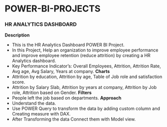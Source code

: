 # POWER-BI-PROJECTS

### HR ANALYTICS DASHBOARD
**Description**
-	This is the HR Analytics Dashboard POWER BI Project.
-	In this Project, Help an organization to improve employee performance and improve employee retention (reduce attrition) by creating a HR Analytics dashboard.
-	Key Performance Indicator’s: Overall Employees, Attrition, Attrition Rate, Avg age, Avg Salary, Years at company.
**Charts**
-	Attrition by education, Attrition by age, Table of Job role and satisfaction score.
-	Attrition by Salary Slab, Attrition by years at company, Attrition by Job role, Attrition based on Gender. 
**Filters**
-	People left the job based on departments.
**Approach**
-	Understand the data.
-	Use POWER Query to transform the data by adding custom column and Creating measure with DAX.
-	After Transforming the data Connect them with Model view.
